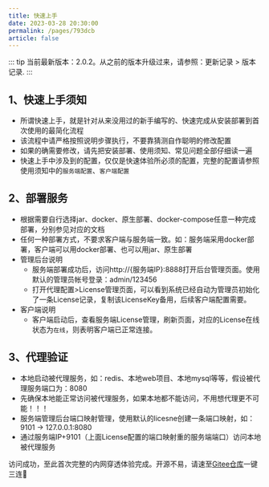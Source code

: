 ```yaml
---
title: 快速上手
date: 2023-03-28 20:30:00
permalink: /pages/793dcb
article: false
---
```


::: tip
当前最新版本：2.0.2。从之前的版本升级过来，请参照：更新记录 > 版本记录.
:::

## 1、快速上手须知
- 所谓快速上手，就是针对从来没用过的新手编写的、快速完成从安装部署到首次使用的最简化流程
- 该流程中请严格按照说明步骤执行，不要靠猜测自作聪明的修改配置
- 如果的确需要修改，请先把安装部署、使用须知、常见问题全部仔细读一遍
- 快速上手中涉及到的配置，仅仅是快速体验所必须的配置，完整的配置请参照使用须知中的`服务端配置`、`客户端配置`

## 2、部署服务
- 根据需要自行选择jar、docker、原生部署、docker-compose任意一种完成部署，分别参见对应的文档
- 任何一种部署方式，不要求客户端与服务端一致。如：服务端采用docker部署，客户端可以用docker部署、也可以用jar、原生部署
- 管理后台说明
  - 服务端部署成功后，访问http://{服务端IP}:8888打开后台管理页面。使用默认的管理员帐号登录：admin/123456
  - 打开代理配置>License管理页面，可以看到系统已经自动为管理员初始化了一条License记录，复制该LicenseKey备用，后续客户端配置需要。
- 客户端说明
  - 客户端启动后，查看服务端License管理，刷新页面，对应的License在线状态为`在线`，则表明客户端已正常连接。

## 3、代理验证
- 本地启动被代理服务，如：redis、本地web项目、本地mysql等等，假设被代理服务端口为：8080
- 先确保本地能正常访问被代理服务，如果本地都不能访问，不用想代理更不可能！！！
- 服务端管理后台端口映射管理，使用默认的licesne创建一条端口映射，如：9101 -> 127.0.0.1:8080
- 通过服务端IP+9101（上面License配置的端口映射重的服务端端口）访问本地被代理服务

访问成功，至此首次完整的内网穿透体验完成。开源不易，请速至[Gitee仓库](https://gitee.com/dromara/neutrino-proxy)一键三连🤝
